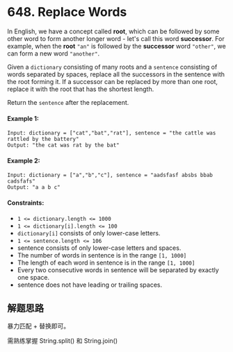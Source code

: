 # 648. Replace Words

In English, we have a concept called **root**, which can be followed by some other word to form another longer word - let's call this word **successor**. For example, when the **root** `"an"` is followed by the **successor** word `"other"`, we can form a new word `"another"`.

Given a `dictionary` consisting of many roots and a `sentence` consisting of words separated by spaces, replace all the successors in the sentence with the root forming it. If a successor can be replaced by more than one root, replace it with the root that has the shortest length.

Return the `sentence` after the replacement.

#### Example 1:

```
Input: dictionary = ["cat","bat","rat"], sentence = "the cattle was rattled by the battery"
Output: "the cat was rat by the bat"
```

#### Example 2:

```
Input: dictionary = ["a","b","c"], sentence = "aadsfasf absbs bbab cadsfafs"
Output: "a a b c"
``` 

#### Constraints:

+ `1 <= dictionary.length <= 1000`
+ `1 <= dictionary[i].length <= 100`
+ `dictionary[i]` consists of only lower-case letters.
+ `1 <= sentence.length <= 106`
+ sentence consists of only lower-case letters and spaces.
+ The number of words in sentence is in the range `[1, 1000]`
+ The length of each word in sentence is in the range `[1, 1000]`
+ Every two consecutive words in sentence will be separated by exactly one space.
+ sentence does not have leading or trailing spaces.

## 解题思路

暴力匹配 + 替换即可。

需熟练掌握 String.split() 和 String.join()
